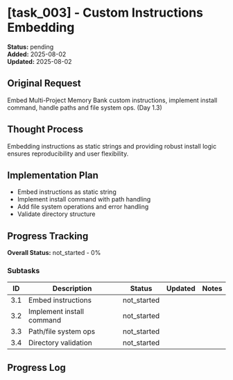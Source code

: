 # [task_003] - Custom Instructions Embedding

**Status:** pending  
**Added:** 2025-08-02  
**Updated:** 2025-08-02

## Original Request
Embed Multi-Project Memory Bank custom instructions, implement install command, handle paths and file system ops. (Day 1.3)

## Thought Process
Embedding instructions as static strings and providing robust install logic ensures reproducibility and user flexibility.

## Implementation Plan
- Embed instructions as static string
- Implement install command with path handling
- Add file system operations and error handling
- Validate directory structure

## Progress Tracking

**Overall Status:** not_started - 0%

### Subtasks
| ID | Description | Status | Updated | Notes |
|----|-------------|--------|---------|-------|
| 3.1 | Embed instructions | not_started |  |  |
| 3.2 | Implement install command | not_started |  |  |
| 3.3 | Path/file system ops | not_started |  |  |
| 3.4 | Directory validation | not_started |  |  |

## Progress Log
